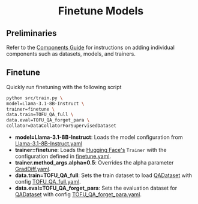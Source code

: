 <div align="center">    
 
# Finetune Models

</div>



## Preliminaries
Refer to the [Components Guide](/docs/components.md) for instructions on adding individual components such as datasets, models, and trainers.



## Finetune

Quickly run finetuning with the following script


```bash
python src/train.py \
model=Llama-3.1-8B-Instruct \
trainer=finetune \
data.train=TOFU_QA_full \
data.eval=TOFU_QA_forget_para \
collator=DataCollatorForSupervisedDataset
```

- **model=Llama-3.1-8B-Instruct**: Loads the model configuration from [Llama-3.1-8B-Instruct.yaml](../configs/model/Llama-3.1-8B-Instruct.yaml)
- **trainer=finetune**: Loads the [Hugging Face's](https://github.com/huggingface/transformers/blob/v4.45.1/src/transformers/trainer.py) `Trainer` with the configuration defined in [finetune.yaml](../configs/trainer/finetune.yaml).
- **trainer.method_args.alpha=0.5**: Overrides the alpha parameter [GradDiff.yaml](../configs/trainer/GradDiff.yaml).
- **data.train=TOFU_QA_full**: Sets the train dataset to load [QADataset](../src/data/tofu.py) with config [TOFU_QA_full.yaml](../configs/data/datasets/TOFU_QA_full.yaml).
- **data.eval=TOFU_QA_forget_para**: Sets the evaluation dataset for [QADataset](../src/data/tofu.py) with config [TOFU_QA_forget_para.yaml](../configs/data/datasets/TOFU_QA_forget_para.yaml).
